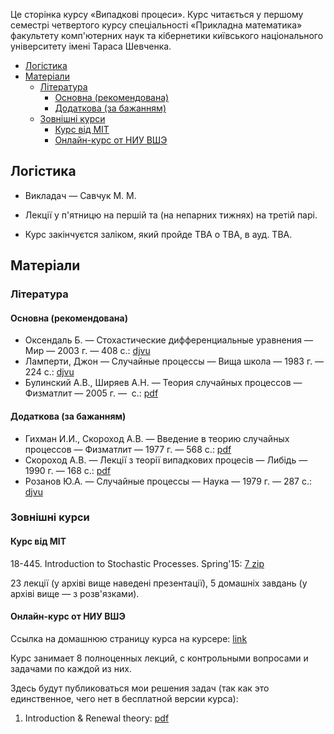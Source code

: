 Це сторінка курсу &laquo;Випадкові процеси&raquo;. Курс читається у першому семестрі четвертого курсу спеціальності &laquo;Прикладна математика&raquo; факультету комп'ютерних наук та кібернетики київського національного університету імені Тараса Шевченка.

<!-- MarkdownTOC -->

- [Логістика](#%D0%9B%D0%BE%D0%B3%D1%96%D1%81%D1%82%D0%B8%D0%BA%D0%B0)
- [Матеріали](#%D0%9C%D0%B0%D1%82%D0%B5%D1%80%D1%96%D0%B0%D0%BB%D0%B8)
	- [Література](#%D0%9B%D1%96%D1%82%D0%B5%D1%80%D0%B0%D1%82%D1%83%D1%80%D0%B0)
		- [Основна \(рекомендована\)](#%D0%9E%D1%81%D0%BD%D0%BE%D0%B2%D0%BD%D0%B0-%D1%80%D0%B5%D0%BA%D0%BE%D0%BC%D0%B5%D0%BD%D0%B4%D0%BE%D0%B2%D0%B0%D0%BD%D0%B0)
		- [Додаткова \(за бажанням\)](#%D0%94%D0%BE%D0%B4%D0%B0%D1%82%D0%BA%D0%BE%D0%B2%D0%B0-%D0%B7%D0%B0-%D0%B1%D0%B0%D0%B6%D0%B0%D0%BD%D0%BD%D1%8F%D0%BC)
	- [Зовнішні курси](#%D0%97%D0%BE%D0%B2%D0%BD%D1%96%D1%88%D0%BD%D1%96-%D0%BA%D1%83%D1%80%D1%81%D0%B8)
		- [Курс від MIT](#%D0%9A%D1%83%D1%80%D1%81-%D0%B2%D1%96%D0%B4-mit)
		- [Онлайн-курс от НИУ ВШЭ](#%D0%9E%D0%BD%D0%BB%D0%B0%D0%B9%D0%BD-%D0%BA%D1%83%D1%80%D1%81-%D0%BE%D1%82-%D0%9D%D0%98%D0%A3-%D0%92%D0%A8%D0%AD)

<!-- /MarkdownTOC -->


<a id="%D0%9B%D0%BE%D0%B3%D1%96%D1%81%D1%82%D0%B8%D0%BA%D0%B0"></a>
## Логістика

- Викладач &mdash; Савчук М. М.

- Лекції у п'ятницю на першій та (на непарних тижнях) на третій парі.

- Курс закінчуєтся заліком, який пройде TBA о TBA, в ауд. TBA. 

<a id="%D0%9C%D0%B0%D1%82%D0%B5%D1%80%D1%96%D0%B0%D0%BB%D0%B8"></a>
## Матеріали

<a id="%D0%9B%D1%96%D1%82%D0%B5%D1%80%D0%B0%D1%82%D1%83%D1%80%D0%B0"></a>
### Література

<a id="%D0%9E%D1%81%D0%BD%D0%BE%D0%B2%D0%BD%D0%B0-%D1%80%D0%B5%D0%BA%D0%BE%D0%BC%D0%B5%D0%BD%D0%B4%D0%BE%D0%B2%D0%B0%D0%BD%D0%B0"></a>
#### Основна (рекомендована)

- Оксендаль Б. — Стохастические дифференциальные уравнения — Мир — 2003&nbsp;г. — 408&nbsp;с.: [djvu](Оксендаль-Б.-Стохастические-дифференциальные-уравнения-Мир-2003.djvu)
- Ламперти, Джон — Случайные процессы — Вища школа — 1983&nbsp;г. — 224&nbsp;с.: [djvu](Ламперти,-Джон-Случайные-процессы.-Обзор-математической-теории-Вища-школа-1983.djvu)
- Булинский А.В., Ширяев А.Н. — Теория случайных процессов — Физматлит — 2005&nbsp;г. — &nbsp;с.: [pdf](Булинский-А.В.,-Ширяев-А.Н.-Теория-случайных-процессов-Физматлит-2005.pdf)

<a id="%D0%94%D0%BE%D0%B4%D0%B0%D1%82%D0%BA%D0%BE%D0%B2%D0%B0-%D0%B7%D0%B0-%D0%B1%D0%B0%D0%B6%D0%B0%D0%BD%D0%BD%D1%8F%D0%BC"></a>
#### Додаткова (за бажанням)

- Гихман И.И., Скороход А.В. — Введение в теорию случайных процессов — Физматлит — 1977&nbsp;г. — 568&nbsp;с.: [pdf](Гихман-И.И.,-Скороход-А.В.-Введение-теорию-случайных-процессов-Физматлит-1977.pdf)
- Скороход А.В. — Лекції з теорії випадкових процесів — Либідь — 1990&nbsp;г. — 168&nbsp;с.: [pdf](Скороход-А.В.-Лекції-з-теорії-випадкових-процесів-Либідь-1990.pdf)
- Розанов Ю.А. — Случайные процессы — Наука — 1979&nbsp;г. — 287&nbsp;с.: [djvu](Розанов-Ю.А.-Случайные-процессы-Наука-1979.djvu)

<a id="%D0%97%D0%BE%D0%B2%D0%BD%D1%96%D1%88%D0%BD%D1%96-%D0%BA%D1%83%D1%80%D1%81%D0%B8"></a>
### Зовнішні курси

<a id="%D0%9A%D1%83%D1%80%D1%81-%D0%B2%D1%96%D0%B4-mit"></a>
#### Курс від MIT

18-445. Introduction to Stochastic Processes. Spring'15: [7 zip](18-445-Introduction-to-Stochastic-Processes-Spring'15/all.7z)

23 лекції (у архіві вище наведені презентації), 5 домашніх завдань (у архіві вище &mdash; з розв'язками).

<a id="%D0%9E%D0%BD%D0%BB%D0%B0%D0%B9%D0%BD-%D0%BA%D1%83%D1%80%D1%81-%D0%BE%D1%82-%D0%9D%D0%98%D0%A3-%D0%92%D0%A8%D0%AD"></a>
#### Онлайн-курс от НИУ ВШЭ

Ссылка на домашнюю страницу курса на курсере: [link](https://www.coursera.org/learn/stochasticprocesses/home/welcome)

Курс занимает 8 полноценных лекций, с контрольными вопросами и задачами по каждой из них.

Здесь будут публиковаться мои решения задач (так как это единственное, чего нет в бесплатной версии курса):

1. Introduction &amp; Renewal theory: [pdf](hse/1_sol.pdf)
